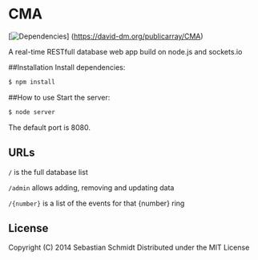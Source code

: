CMA
===
[![Dependencies](https://david-dm.org/publicarray/CMA.png)] (https://david-dm.org/publicarray/CMA)

A real-time RESTfull database web app build on node.js and sockets.io

##Installation
Install dependencies:

````bash
$ npm install
````

##How to use
Start the server:

````bash
$ node server
````

The default port is 8080.

## URLs
`/` is the full database list

`/admin` allows adding, removing and updating data

`/{number}` is a list of the events for that {number} ring

## License
Copyright (C) 2014 Sebastian Schmidt
Distributed under the MIT License
